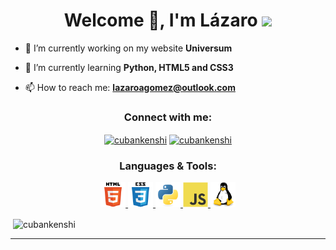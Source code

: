 <h1 align="center">Welcome 👋, I'm Lázaro <img height="40" src="https://i.ibb.co/261jzpf/d93bdb5a6cfa647336b1ed5c7bf6807bc3fa8cff-hq.gif"></h1>

- 🔭 I’m currently working on my website **Universum** 

- 🌱 I’m currently learning **Python, HTML5 and CSS3**

- 📫 How to reach me: **lazaroagomez@outlook.com**

<p align="center> <img src="https://komarev.com/ghpvc/?username=cubankenshi&label=Profile%20views&color=7a14e1&style=flat-square" alt="cubankenshi" /> </p>
<h3 align="center">Connect with me:</h3>
<p align="center">
<a href="https://fb.com/cubankenshi" target="blank"><img align="center" src="https://raw.githubusercontent.com/rahuldkjain/github-profile-readme-generator/master/src/images/icons/Social/facebook.svg" alt="cubankenshi" height="30" width="40" /></a>
<a href="https://instagram.com/cubankenshi" target="blank"><img align="center" src="https://raw.githubusercontent.com/rahuldkjain/github-profile-readme-generator/master/src/images/icons/Social/instagram.svg" alt="cubankenshi" height="30" width="40" /></a>
</p>



<h3 align="center">Languages & Tools:</h3>

<p align="center"> 
  <a href="https://www.w3.org/html/" target="_blank"> 
    <img src="https://raw.githubusercontent.com/devicons/devicon/master/icons/html5/html5-original-wordmark.svg" alt="html5" width="40" height="40"/> 
  </a>
  <a href="https://www.w3schools.com/css/" target="_blank"> 
    <img src="https://raw.githubusercontent.com/devicons/devicon/master/icons/css3/css3-original-wordmark.svg" alt="css3" width="40" height="40"/> 
  </a> 
  <a href="https://www.python.org" target="_blank"> 
    <img src="https://raw.githubusercontent.com/devicons/devicon/master/icons/python/python-original.svg" alt="python" width="40" height="40"/> 
  </a>  
  <a href="https://developer.mozilla.org/en-US/docs/Web/JavaScript" target="_blank"> 
    <img src="https://raw.githubusercontent.com/devicons/devicon/master/icons/javascript/javascript-original.svg" alt="javascript" width="40" height="40"/> 
  </a> 
  <a href="https://www.linux.org/" target="_blank"> 
    <img src="https://raw.githubusercontent.com/devicons/devicon/master/icons/linux/linux-original.svg" alt="linux" width="40" height="40"/> 
  </a> 
</p>

<p>&nbsp;<img align="center" src="https://github-readme-stats.vercel.app/api?username=cubankenshi&show_icons=true&theme=tokyonight&hide_border=true&locale=en" alt="cubankenshi" /></p>


------